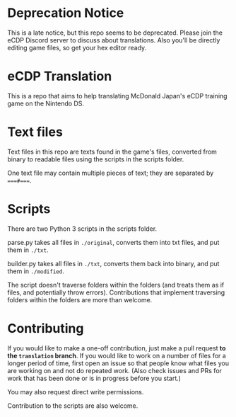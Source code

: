 # Deprecation Notice
This is a late notice, but this repo seems to be deprecated. Please join the eCDP Discord server to discuss about translations. Also you'll be directly editing game files, so get your hex editor ready.

# eCDP Translation
This is a repo that aims to help translating McDonald Japan's eCDP training game on the Nintendo DS.

# Text files
Text files in this repo are texts found in the game's files, converted from binary to readable files using the scripts in the scripts folder.

One text file may contain multiple pieces of text; they are separated by `===#===`.

# Scripts
There are two Python 3 scripts in the scripts folder.

parse.py takes all files in `./original`, converts them into txt files, and put them in `./txt`.

builder.py takes all files in `./txt`, converts them back into binary, and put them in `./modified`.

The script doesn't traverse folders within the folders (and treats them as if files, and potentially throw errors). Contributions that implement traversing folders within the folders are more than welcome.

# Contributing
If you would like to make a one-off contribution, just make a pull request **to the `translation` branch**. If you would like to work on a number of files for a longer period of time, first open an issue so that people know what files you are working on and not do repeated work. (Also check issues and PRs for work that has been done or is in progress before you start.)

You may also request direct write permissions.

Contribution to the scripts are also welcome.
